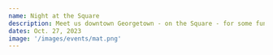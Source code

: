 ```yaml
---
name: Night at the Square
description: Meet us downtown Georgetown - on the Square - for some fun and recreational gymnastics with Coach Becky!
dates: Oct. 27, 2023
image: '/images/events/mat.png'
---
```

